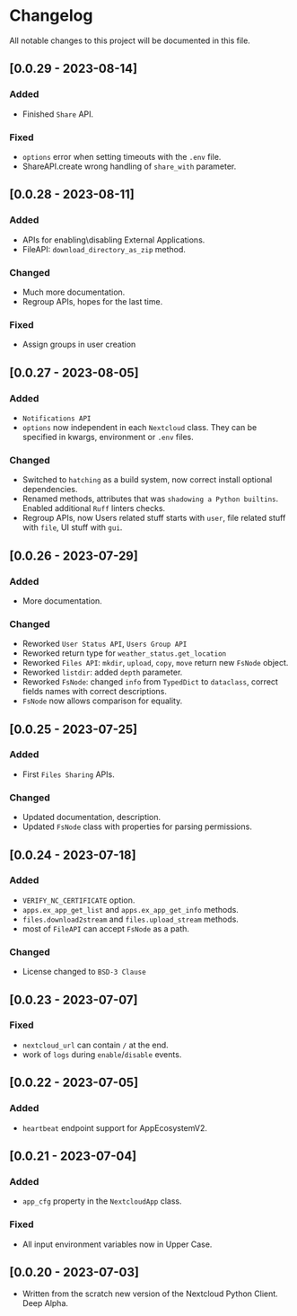 # Changelog

All notable changes to this project will be documented in this file.

## [0.0.29 - 2023-08-14]

### Added

- Finished `Share` API.

### Fixed

- `options` error when setting timeouts with the `.env` file.
- ShareAPI.create wrong handling of `share_with` parameter.

## [0.0.28 - 2023-08-11]

### Added

- APIs for enabling\disabling External Applications.
- FileAPI: `download_directory_as_zip` method.

### Changed

- Much more documentation.
- Regroup APIs, hopes for the last time.

### Fixed

- Assign groups in user creation

## [0.0.27 - 2023-08-05]

### Added

- `Notifications API`
- `options` now independent in each `Nextcloud` class. They can be specified in kwargs, environment or `.env` files.

### Changed

- Switched to `hatching` as a build system, now correct install optional dependencies.
- Renamed methods, attributes that was `shadowing a Python builtins`. Enabled additional `Ruff` linters checks.
- Regroup APIs, now Users related stuff starts with `user`, file related stuff with `file`, UI stuff with `gui`.

## [0.0.26 - 2023-07-29]

### Added

- More documentation.

### Changed

- Reworked `User Status API`, `Users Group API`
- Reworked return type for `weather_status.get_location`
- Reworked `Files API`: `mkdir`, `upload`, `copy`, `move` return new `FsNode` object.
- Reworked `listdir`: added `depth` parameter.
- Reworked `FsNode`: changed `info` from `TypedDict` to `dataclass`, correct fields names with correct descriptions.
- `FsNode` now allows comparison for equality.

## [0.0.25 - 2023-07-25]

### Added

- First `Files Sharing` APIs.

### Changed

- Updated documentation, description.
- Updated `FsNode` class with properties for parsing permissions.

## [0.0.24 - 2023-07-18]

### Added

- `VERIFY_NC_CERTIFICATE` option.
- `apps.ex_app_get_list` and `apps.ex_app_get_info` methods.
- `files.download2stream` and `files.upload_stream` methods.
- most of `FileAPI` can accept `FsNode` as a path.

### Changed

- License changed to `BSD-3 Clause`

## [0.0.23 - 2023-07-07]

### Fixed

- `nextcloud_url` can contain `/` at the end.
- work of `logs` during `enable`/`disable` events.

## [0.0.22 - 2023-07-05]

### Added

- `heartbeat` endpoint support for AppEcosystemV2.

## [0.0.21 - 2023-07-04]

### Added

- `app_cfg` property in the `NextcloudApp` class.

### Fixed

- All input environment variables now in Upper Case.

## [0.0.20 - 2023-07-03]

- Written from the scratch new version of the Nextcloud Python Client. Deep Alpha.
